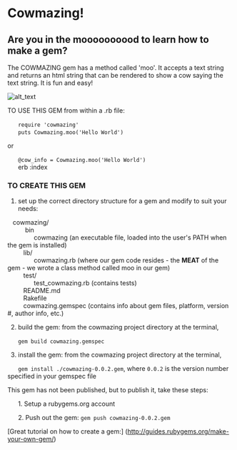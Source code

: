 # Cowmazing!

## Are you in the moooooooood to learn how to make a gem?

The COWMAZING gem has a method called 'moo'. It accepts a text string and returns an html string that can be rendered to show a cow saying the text string. It is fun and easy!

![alt_text](https://github.com/j0rdania/Cowmazing_demo/blob/master/cow1.png "Cowmazing Head")

TO USE THIS GEM from within a .rb file:  

&nbsp;&nbsp;&nbsp;&nbsp;&nbsp;&nbsp;`require 'cowmazing'`  
&nbsp;&nbsp;&nbsp;&nbsp;&nbsp;&nbsp;`puts Cowmazing.moo('Hello World')`

or 

&nbsp;&nbsp;&nbsp;&nbsp;&nbsp;&nbsp;`@cow_info = Cowmazing.moo('Hello World')`  
&nbsp;&nbsp;&nbsp;&nbsp;&nbsp;&nbsp;erb :index


### TO CREATE THIS GEM

1. set up the correct directory structure for a gem and modify to suit your needs:

&nbsp;&nbsp;&nbsp;cowmazing/  
 &nbsp;&nbsp;&nbsp; &nbsp;&nbsp;&nbsp;&nbsp;&nbsp;&nbsp;bin  
    &nbsp;&nbsp;&nbsp;&nbsp;&nbsp;&nbsp;&nbsp;&nbsp;&nbsp;&nbsp;&nbsp;&nbsp;&nbsp;&nbsp;&nbsp;cowmazing (an executable file, loaded into the user's PATH when the gem is installed)  
  &nbsp;&nbsp;&nbsp;&nbsp;&nbsp;&nbsp;&nbsp;&nbsp;&nbsp;lib/  
    &nbsp;&nbsp;&nbsp;&nbsp;&nbsp;&nbsp;&nbsp;&nbsp;&nbsp;&nbsp;&nbsp;&nbsp;&nbsp;&nbsp;&nbsp;cowmazing.rb (where our gem code resides - the **MEAT** of the gem - we wrote a class method called moo in our gem)   
  &nbsp;&nbsp;&nbsp;&nbsp;&nbsp;&nbsp;&nbsp;&nbsp;&nbsp;test/  
    &nbsp;&nbsp;&nbsp;&nbsp;&nbsp;&nbsp;&nbsp;&nbsp;&nbsp;&nbsp;&nbsp;&nbsp;&nbsp;&nbsp;&nbsp;test_cowmazing.rb (contains tests)  
  &nbsp;&nbsp;&nbsp;&nbsp;&nbsp;&nbsp;&nbsp;&nbsp;&nbsp;README.md  
  &nbsp;&nbsp;&nbsp;&nbsp;&nbsp;&nbsp;&nbsp;&nbsp;&nbsp;Rakefile  
  &nbsp;&nbsp;&nbsp;&nbsp;&nbsp;&nbsp;&nbsp;&nbsp;&nbsp;cowmazing.gemspec (contains info about gem files, platform, version #, author info, etc.)  


2. build the gem: from the cowmazing project directory at the terminal,

&nbsp;&nbsp;&nbsp;&nbsp;&nbsp;&nbsp;`gem build cowmazing.gemspec`

3. install the gem: from the cowmazing project directory at the terminal,

&nbsp;&nbsp;&nbsp;&nbsp;&nbsp;&nbsp;`gem install ./cowmazing-0.0.2.gem`, where `0.0.2` is the version number specified in your gemspec file

This gem has not been published, but to publish it, take these steps:

&nbsp;&nbsp;&nbsp;&nbsp;&nbsp;&nbsp;1. Setup a rubygems.org account

&nbsp;&nbsp;&nbsp;&nbsp;&nbsp;&nbsp;2. Push out the gem:
`gem push cowmazing-0.0.2.gem`


[Great tutorial on how to create a gem:] (http://guides.rubygems.org/make-your-own-gem/)





